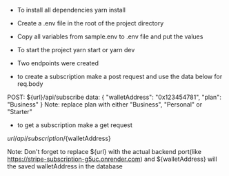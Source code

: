 * To install all dependencies
 yarn install

* Create a .env file in the root of the project directory

* Copy all variables from sample.env to .env file and put the values

* To start the project
yarn start
 or
yarn dev

* Two endpoints were created

- to create a subscription
make a post request and use the data below for req.body

POST: ${url}/api/subscribe
data: {
  "walletAddress": "0x123454781",
  "plan": "Business"
}
Note: replace plan with either "Business", "Personal" or "Starter"

- to get a subscription
make a get request

${url}/api/subscription/${walletAddress}

Note: Don't forget to replace ${url} with the actual backend port(like https://stripe-subscription-g5uc.onrender.com) and  ${walletAddress} will the saved walletAddress in the database
